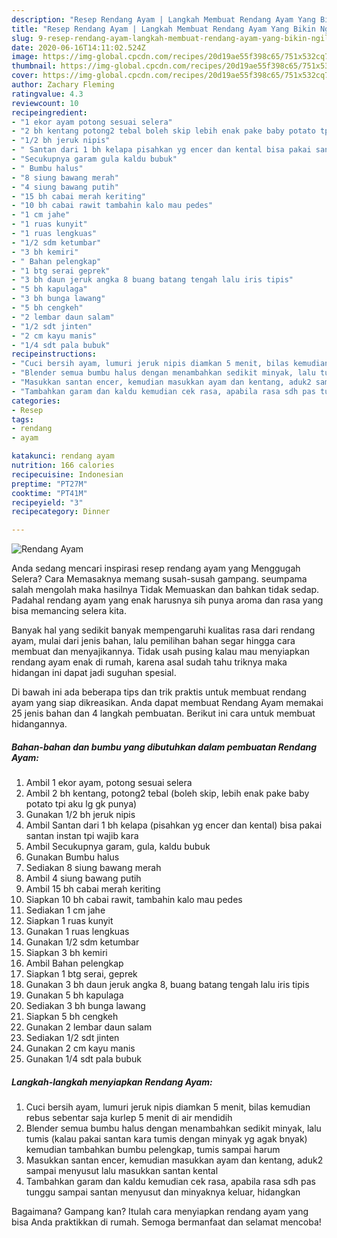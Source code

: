 ```yaml
---
description: "Resep Rendang Ayam | Langkah Membuat Rendang Ayam Yang Bikin Ngiler"
title: "Resep Rendang Ayam | Langkah Membuat Rendang Ayam Yang Bikin Ngiler"
slug: 9-resep-rendang-ayam-langkah-membuat-rendang-ayam-yang-bikin-ngiler
date: 2020-06-16T14:11:02.524Z
image: https://img-global.cpcdn.com/recipes/20d19ae55f398c65/751x532cq70/rendang-ayam-foto-resep-utama.jpg
thumbnail: https://img-global.cpcdn.com/recipes/20d19ae55f398c65/751x532cq70/rendang-ayam-foto-resep-utama.jpg
cover: https://img-global.cpcdn.com/recipes/20d19ae55f398c65/751x532cq70/rendang-ayam-foto-resep-utama.jpg
author: Zachary Fleming
ratingvalue: 4.3
reviewcount: 10
recipeingredient:
- "1 ekor ayam potong sesuai selera"
- "2 bh kentang potong2 tebal boleh skip lebih enak pake baby potato tpi aku lg gk punya"
- "1/2 bh jeruk nipis"
- " Santan dari 1 bh kelapa pisahkan yg encer dan kental bisa pakai santan instan tpi wajib kara"
- "Secukupnya garam gula kaldu bubuk"
- " Bumbu halus"
- "8 siung bawang merah"
- "4 siung bawang putih"
- "15 bh cabai merah keriting"
- "10 bh cabai rawit tambahin kalo mau pedes"
- "1 cm jahe"
- "1 ruas kunyit"
- "1 ruas lengkuas"
- "1/2 sdm ketumbar"
- "3 bh kemiri"
- " Bahan pelengkap"
- "1 btg serai geprek"
- "3 bh daun jeruk angka 8 buang batang tengah lalu iris tipis"
- "5 bh kapulaga"
- "3 bh bunga lawang"
- "5 bh cengkeh"
- "2 lembar daun salam"
- "1/2 sdt jinten"
- "2 cm kayu manis"
- "1/4 sdt pala bubuk"
recipeinstructions:
- "Cuci bersih ayam, lumuri jeruk nipis diamkan 5 menit, bilas kemudian rebus sebentar saja kurlep 5 menit di air mendidih"
- "Blender semua bumbu halus dengan menambahkan sedikit minyak, lalu tumis (kalau pakai santan kara tumis dengan minyak yg agak bnyak) kemudian tambahkan bumbu pelengkap, tumis sampai harum"
- "Masukkan santan encer, kemudian masukkan ayam dan kentang, aduk2 sampai menyusut lalu masukkan santan kental"
- "Tambahkan garam dan kaldu kemudian cek rasa, apabila rasa sdh pas tunggu sampai santan menyusut dan minyaknya keluar, hidangkan"
categories:
- Resep
tags:
- rendang
- ayam

katakunci: rendang ayam 
nutrition: 166 calories
recipecuisine: Indonesian
preptime: "PT27M"
cooktime: "PT41M"
recipeyield: "3"
recipecategory: Dinner

---
```



![Rendang Ayam](https://img-global.cpcdn.com/recipes/20d19ae55f398c65/751x532cq70/rendang-ayam-foto-resep-utama.jpg)

Anda sedang mencari inspirasi resep rendang ayam yang Menggugah Selera? Cara Memasaknya memang susah-susah gampang. seumpama salah mengolah maka hasilnya Tidak Memuaskan dan bahkan tidak sedap. Padahal rendang ayam yang enak harusnya sih punya aroma dan rasa yang bisa memancing selera kita.



Banyak hal yang sedikit banyak mempengaruhi kualitas rasa dari rendang ayam, mulai dari jenis bahan, lalu pemilihan bahan segar hingga cara membuat dan menyajikannya. Tidak usah pusing kalau mau menyiapkan rendang ayam enak di rumah, karena asal sudah tahu triknya maka hidangan ini dapat jadi suguhan spesial.


Di bawah ini ada beberapa tips dan trik praktis untuk membuat rendang ayam yang siap dikreasikan. Anda dapat membuat Rendang Ayam memakai 25 jenis bahan dan 4 langkah pembuatan. Berikut ini cara untuk membuat hidangannya.

<!--inarticleads1-->

##### Bahan-bahan dan bumbu yang dibutuhkan dalam pembuatan Rendang Ayam:

1. Ambil 1 ekor ayam, potong sesuai selera
1. Ambil 2 bh kentang, potong2 tebal (boleh skip, lebih enak pake baby potato tpi aku lg gk punya)
1. Gunakan 1/2 bh jeruk nipis
1. Ambil  Santan dari 1 bh kelapa (pisahkan yg encer dan kental) bisa pakai santan instan tpi wajib kara
1. Ambil Secukupnya garam, gula, kaldu bubuk
1. Gunakan  Bumbu halus
1. Sediakan 8 siung bawang merah
1. Ambil 4 siung bawang putih
1. Ambil 15 bh cabai merah keriting
1. Siapkan 10 bh cabai rawit, tambahin kalo mau pedes
1. Sediakan 1 cm jahe
1. Siapkan 1 ruas kunyit
1. Gunakan 1 ruas lengkuas
1. Gunakan 1/2 sdm ketumbar
1. Siapkan 3 bh kemiri
1. Ambil  Bahan pelengkap
1. Siapkan 1 btg serai, geprek
1. Gunakan 3 bh daun jeruk angka 8, buang batang tengah lalu iris tipis
1. Gunakan 5 bh kapulaga
1. Sediakan 3 bh bunga lawang
1. Siapkan 5 bh cengkeh
1. Gunakan 2 lembar daun salam
1. Sediakan 1/2 sdt jinten
1. Gunakan 2 cm kayu manis
1. Gunakan 1/4 sdt pala bubuk




<!--inarticleads2-->

##### Langkah-langkah menyiapkan Rendang Ayam:

1. Cuci bersih ayam, lumuri jeruk nipis diamkan 5 menit, bilas kemudian rebus sebentar saja kurlep 5 menit di air mendidih
1. Blender semua bumbu halus dengan menambahkan sedikit minyak, lalu tumis (kalau pakai santan kara tumis dengan minyak yg agak bnyak) kemudian tambahkan bumbu pelengkap, tumis sampai harum
1. Masukkan santan encer, kemudian masukkan ayam dan kentang, aduk2 sampai menyusut lalu masukkan santan kental
1. Tambahkan garam dan kaldu kemudian cek rasa, apabila rasa sdh pas tunggu sampai santan menyusut dan minyaknya keluar, hidangkan




Bagaimana? Gampang kan? Itulah cara menyiapkan rendang ayam yang bisa Anda praktikkan di rumah. Semoga bermanfaat dan selamat mencoba!
